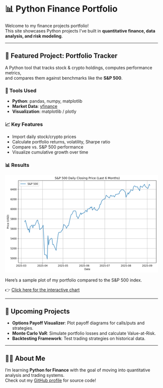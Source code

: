<link rel="stylesheet" href="assets/css/style.css">

# 📊 Python Finance Portfolio

Welcome to my finance projects portfolio!  
This site showcases Python projects I’ve built in **quantitative finance, data analysis, and risk modeling**.  

---

## 🥇 Featured Project: Portfolio Tracker

A Python tool that tracks stock & crypto holdings, computes performance metrics,  
and compares them against benchmarks like the **S&P 500**.

### 🔧 Tools Used
- **Python**: pandas, numpy, matplotlib
- **Market Data**: [yfinance](https://pypi.org/project/yfinance/)
- **Visualization**: matplotlib / plotly

### 📈 Key Features
- Import daily stock/crypto prices
- Calculate portfolio returns, volatility, Sharpe ratio
- Compare vs. S&P 500 performance
- Visualize cumulative growth over time

### 📊 Results
![Portfolio vs SP500](results/sp500_daily.png)

Here’s a sample plot of my portfolio compared to the S&P 500 index.

👉 [Click here for the interactive chart](portfolio_tracker_chart.html)

---

## 🚀 Upcoming Projects
- **Options Payoff Visualizer**: Plot payoff diagrams for calls/puts and strategies.  
- **Monte Carlo VaR**: Simulate portfolio losses and calculate Value-at-Risk.  
- **Backtesting Framework**: Test trading strategies on historical data.  

---

## 🧑‍💻 About Me
I’m learning **Python for Finance** with the goal of moving into quantitative analysis and trading systems.  
Check out my [GitHub profile](https://github.com/your-username) for source code!

